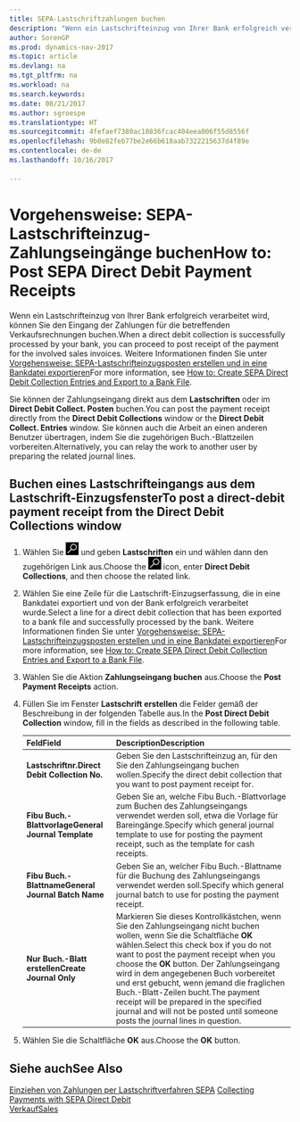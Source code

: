 ```yaml
---
title: SEPA-Lastschriftzahlungen buchen
description: "Wenn ein Lastschrifteinzug von Ihrer Bank erfolgreich verarbeitet wird, können Sie den Eingang der Zahlungen für die betreffenden Verkaufsrechnungen buchen."
author: SorenGP
ms.prod: dynamics-nav-2017
ms.topic: article
ms.devlang: na
ms.tgt_pltfrm: na
ms.workload: na
ms.search.keywords: 
ms.date: 08/21/2017
ms.author: sgroespe
ms.translationtype: HT
ms.sourcegitcommit: 4fefaef7380ac10836fcac404eea006f55d8556f
ms.openlocfilehash: 9b0e82feb77be2e66b618aab7322215637d4f89e
ms.contentlocale: de-de
ms.lasthandoff: 10/16/2017

---
```

# <a name="how-to-post-sepa-direct-debit-payment-receipts"></a><span data-ttu-id="4db0b-103">Vorgehensweise: SEPA-Lastschrifteinzug-Zahlungseingänge buchen</span><span class="sxs-lookup"><span data-stu-id="4db0b-103">How to: Post SEPA Direct Debit Payment Receipts</span></span>
<span data-ttu-id="4db0b-104">Wenn ein Lastschrifteinzug von Ihrer Bank erfolgreich verarbeitet wird, können Sie den Eingang der Zahlungen für die betreffenden Verkaufsrechnungen buchen.</span><span class="sxs-lookup"><span data-stu-id="4db0b-104">When a direct debit collection is successfully processed by your bank, you can proceed to post receipt of the payment for the involved sales invoices.</span></span> <span data-ttu-id="4db0b-105">Weitere Informationen finden Sie unter [Vorgehensweise: SEPA-Lastschrifteinzugsposten erstellen und in eine Bankdatei exportieren](finance-how-create-sepa-direct-debit-collection-entries-export-bank-file.md)</span><span class="sxs-lookup"><span data-stu-id="4db0b-105">For more information, see [How to: Create SEPA Direct Debit Collection Entries and Export to a Bank File](finance-how-create-sepa-direct-debit-collection-entries-export-bank-file.md).</span></span>  

<span data-ttu-id="4db0b-106">Sie können der Zahlungseingang direkt aus dem **Lastschriften** oder im **Direct Debit Collect. Posten** buchen.</span><span class="sxs-lookup"><span data-stu-id="4db0b-106">You can post the payment receipt directly from the **Direct Debit Collections** window or the **Direct Debit Collect. Entries** window.</span></span> <span data-ttu-id="4db0b-107">Sie können auch die Arbeit an einen anderen Benutzer übertragen, indem Sie die zugehörigen Buch.-Blattzeilen vorbereiten.</span><span class="sxs-lookup"><span data-stu-id="4db0b-107">Alternatively, you can relay the work to another user by preparing the related journal lines.</span></span>  

## <a name="to-post-a-direct-debit-payment-receipt-from-the-direct-debit-collections-window"></a><span data-ttu-id="4db0b-108">Buchen eines Lastschrifteingangs aus dem Lastschrift-Einzugsfenster</span><span class="sxs-lookup"><span data-stu-id="4db0b-108">To post a direct-debit payment receipt from the Direct Debit Collections window</span></span>  
1. <span data-ttu-id="4db0b-109">Wählen Sie ![Nach Seite oder Bericht suchen](media/ui-search/search_small.png "Nach Seite oder Berichtsymbol suchen") und geben **Lastschriften** ein und wählen dann den zugehörigen Link aus.</span><span class="sxs-lookup"><span data-stu-id="4db0b-109">Choose the ![Search for Page or Report](media/ui-search/search_small.png "Search for Page or Report icon") icon, enter **Direct Debit Collections**, and then choose the related link.</span></span>  
2. <span data-ttu-id="4db0b-110">Wählen Sie eine Zeile für die Lastschrift-Einzugserfassung, die in eine Bankdatei exportiert und von der Bank erfolgreich verarbeitet wurde.</span><span class="sxs-lookup"><span data-stu-id="4db0b-110">Select a line for a direct debit collection that has been exported to a bank file and successfully processed by the bank.</span></span> <span data-ttu-id="4db0b-111">Weitere Informationen finden Sie unter [Vorgehensweise: SEPA-Lastschrifteinzugsposten erstellen und in eine Bankdatei exportieren](finance-how-create-sepa-direct-debit-collection-entries-export-bank-file.md)</span><span class="sxs-lookup"><span data-stu-id="4db0b-111">For more information, see [How to: Create SEPA Direct Debit Collection Entries and Export to a Bank File](finance-how-create-sepa-direct-debit-collection-entries-export-bank-file.md).</span></span>  
3. <span data-ttu-id="4db0b-112">Wählen Sie die Aktion **Zahlungseingang buchen** aus.</span><span class="sxs-lookup"><span data-stu-id="4db0b-112">Choose the **Post Payment Receipts** action.</span></span>  
4. <span data-ttu-id="4db0b-113">Füllen Sie im Fenster **Lastschrift erstellen** die Felder gemäß der Beschreibung in der folgenden Tabelle aus.</span><span class="sxs-lookup"><span data-stu-id="4db0b-113">In the **Post Direct Debit Collection** window, fill in the fields as described in the following table.</span></span>  

    |<span data-ttu-id="4db0b-114">Feld</span><span class="sxs-lookup"><span data-stu-id="4db0b-114">Field</span></span>|<span data-ttu-id="4db0b-115">Description</span><span class="sxs-lookup"><span data-stu-id="4db0b-115">Description</span></span>|  
    |---------------------------------|---------------------------------------|  
    |<span data-ttu-id="4db0b-116">**Lastschriftnr.**</span><span class="sxs-lookup"><span data-stu-id="4db0b-116">**Direct Debit Collection No.**</span></span>|<span data-ttu-id="4db0b-117">Geben Sie den Lastschrifteinzug an, für den Sie den Zahlungseingang buchen wollen.</span><span class="sxs-lookup"><span data-stu-id="4db0b-117">Specify the direct debit collection that you want to post payment receipt for.</span></span>|  
    |<span data-ttu-id="4db0b-118">**Fibu Buch.-Blattvorlage**</span><span class="sxs-lookup"><span data-stu-id="4db0b-118">**General Journal Template**</span></span>|<span data-ttu-id="4db0b-119">Geben Sie an, welche Fibu Buch.-Blattvorlage zum Buchen des Zahlungseingangs verwendet werden soll, etwa die Vorlage für Bareingänge.</span><span class="sxs-lookup"><span data-stu-id="4db0b-119">Specify which general journal template to use for posting the payment receipt, such as the template for cash receipts.</span></span>|  
    |<span data-ttu-id="4db0b-120">**Fibu Buch.-Blattname**</span><span class="sxs-lookup"><span data-stu-id="4db0b-120">**General Journal Batch Name**</span></span>|<span data-ttu-id="4db0b-121">Geben Sie an, welcher Fibu Buch.-Blattname für die Buchung des Zahlungseingangs verwendet werden soll.</span><span class="sxs-lookup"><span data-stu-id="4db0b-121">Specify which general journal batch to use for posting the payment receipt.</span></span>|  
    |<span data-ttu-id="4db0b-122">**Nur Buch.-Blatt erstellen**</span><span class="sxs-lookup"><span data-stu-id="4db0b-122">**Create Journal Only**</span></span>|<span data-ttu-id="4db0b-123">Markieren Sie dieses Kontrollkästchen, wenn Sie den Zahlungseingang nicht buchen wollen, wenn Sie die Schaltfläche **OK** wählen.</span><span class="sxs-lookup"><span data-stu-id="4db0b-123">Select this check box if you do not want to post the payment receipt when you choose the **OK** button.</span></span> <span data-ttu-id="4db0b-124">Der Zahlungseingang wird in dem angegebenen Buch vorbereitet und erst gebucht, wenn jemand die fraglichen Buch.-Blatt-Zeilen bucht.</span><span class="sxs-lookup"><span data-stu-id="4db0b-124">The payment receipt will be prepared in the specified journal and will not be posted until someone posts the journal lines in question.</span></span>|  

5. <span data-ttu-id="4db0b-125">Wählen Sie die Schaltfläche **OK** aus.</span><span class="sxs-lookup"><span data-stu-id="4db0b-125">Choose the **OK** button.</span></span>  

## <a name="see-also"></a><span data-ttu-id="4db0b-126">Siehe auch</span><span class="sxs-lookup"><span data-stu-id="4db0b-126">See Also</span></span>  
 <span data-ttu-id="4db0b-127">[Einziehen von Zahlungen per Lastschriftverfahren SEPA](finance-collect-payments-with-sepa-direct-debit.md) </span><span class="sxs-lookup"><span data-stu-id="4db0b-127">[Collecting Payments with SEPA Direct Debit](finance-collect-payments-with-sepa-direct-debit.md) </span></span>  
 [<span data-ttu-id="4db0b-128">Verkauf</span><span class="sxs-lookup"><span data-stu-id="4db0b-128">Sales</span></span>](sales-manage-sales.md)

